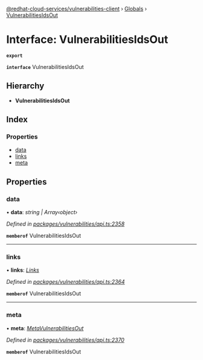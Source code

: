 [@redhat-cloud-services/vulnerabilities-client](../README.md) › [Globals](../globals.md) › [VulnerabilitiesIdsOut](vulnerabilitiesidsout.md)

# Interface: VulnerabilitiesIdsOut

**`export`** 

**`interface`** VulnerabilitiesIdsOut

## Hierarchy

* **VulnerabilitiesIdsOut**

## Index

### Properties

* [data](vulnerabilitiesidsout.md#data)
* [links](vulnerabilitiesidsout.md#links)
* [meta](vulnerabilitiesidsout.md#meta)

## Properties

###  data

• **data**: *string | Array‹object›*

*Defined in [packages/vulnerabilities/api.ts:2358](https://github.com/RedHatInsights/javascript-clients/blob/master/packages/vulnerabilities/api.ts#L2358)*

**`memberof`** VulnerabilitiesIdsOut

___

###  links

• **links**: *[Links](links.md)*

*Defined in [packages/vulnerabilities/api.ts:2364](https://github.com/RedHatInsights/javascript-clients/blob/master/packages/vulnerabilities/api.ts#L2364)*

**`memberof`** VulnerabilitiesIdsOut

___

###  meta

• **meta**: *[MetaVulnerabilitiesOut](metavulnerabilitiesout.md)*

*Defined in [packages/vulnerabilities/api.ts:2370](https://github.com/RedHatInsights/javascript-clients/blob/master/packages/vulnerabilities/api.ts#L2370)*

**`memberof`** VulnerabilitiesIdsOut
